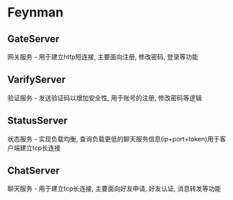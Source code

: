 # Feynman
## GateServer
网关服务 - 用于建立http短连接, 主要面向注册, 修改密码, 登录等功能

## VarifyServer
验证服务 - 发送验证码以增加安全性, 用于账号的注册, 修改密码等逻辑

## StatusServer
状态服务 - 实现负载均衡, 查询负载更低的聊天服务信息(ip+port+token)用于客户端建立tcp长连接

## ChatServer
聊天服务 - 用于建立tcp长连接, 主要面向好友申请, 好友认证, 消息转发等功能